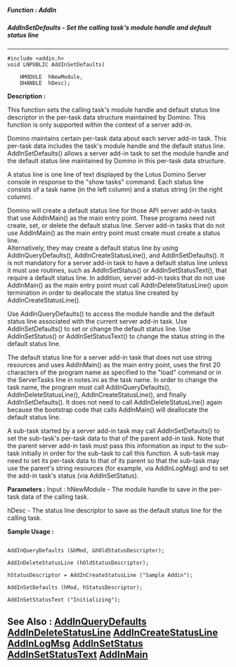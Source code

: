 ##### Function : AddIn
##### AddInSetDefaults - Set the calling task's module handle and default status line
---
```
#include <addin.h>
void LNPUBLIC AddInSetDefaults(

	HMODULE  hNewModule,
	DHANDLE  hDesc);
```
**Description :**

This function sets the calling task's module handle and default status line 
descriptor in the per-task data structure maintained by Domino.  This function 
is only supported within the context of a server add-in.

Domino maintains certain per-task data about each server add-in task. This 
per-task data includes the task's module handle and the default status line.  
AddInSetDefaults() allows a server add-in task to set the module handle and the 
default status line maintained by Domino in this per-task data structure.

A status line is one line of text displayed by the Lotus Domino Server console 
in response to the "show tasks" command.  Each status line consists of a task 
name (in the left column) and a status string (in the right column).  

Domino will create a default status line for those API server add-in tasks that 
use AddInMain() as the main entry point.  These programs need not create, set, 
or delete the default status line.  Server add-in tasks that do not use 
AddInMain() as the main entry point  must create must create a status line.  
Alternatively, they may create a default status line by using 
AddInQueryDefaults(), AddInCreateStatusLine(), and AddInSetDefaults().  It is 
not mandatory for a server add-in task to have a default status line unless it 
must use routines, such as AddInSetStatus() or AddInSetStatusText(), that 
require a default status line.  In addition, server add-in tasks that do not 
use AddInMain() as the main entry point must call AddInDeleteStatusLine() upon 
termination in order to deallocate the status line created by 
AddInCreateStatusLine().

Use AddInQueryDefaults() to access the module handle and the default status 
line associated with the current server add-in task. Use AddInSetDefaults() to 
set or change the default status line.  Use AddInSetStatus() or 
AddInSetStatusText() to change the status string in the default status line.

The default status line for a server add-in task that does not use string 
resources and uses AddInMain() as the main entry point, uses the first 20 
characters of the program name as specified to the "load" command or in the 
ServerTasks line in notes.ini as the task name.  In order to change the task 
name, the program must call AddInQueryDefaults(), AddInDeleteStatusLine(), 
AddInCreateStatusLine(), and finally AddInSetDefaults().  It does not need to 
call AddInDeleteStatusLine() again because the bootstrap code that calls 
AddInMain() will deallocate the default status line.

A sub-task started by a server add-in task may call AddInSetDefaults() to set 
the sub-task's per-task data to that of the parent add-in task. Note that the 
parent server add-in task must pass this information as input to the sub-task 
initially in order for the sub-task to call this function. A sub-task may need 
to set its per-task data to that of its parent so that the sub-task may use the 
parent's string resources (for example, via AddInLogMsg) and to set the add-in 
task's status (via AddInSetStatus).

**Parameters :**
Input :
hNewModule  -  The module handle to save in the per-task data of the calling task.

hDesc  -  The status line descriptor to save as the default status line for the calling task.



**Sample Usage :**
```

AddInQueryDefaults (&hMod, &hOldStatusDescriptor);

AddInDeleteStatusLine (hOldStatusDescriptor);

hStatusDescriptor = AddInCreateStatusLine ("Sample Addin");

AddInSetDefaults (hMod, hStatusDescriptor);

AddInSetStatusText ("Initializing");
```
**See Also :**
[AddInQueryDefaults](/reference/Func/AddInQueryDefaults)
[AddInDeleteStatusLine](/reference/Func/AddInDeleteStatusLine)
[AddInCreateStatusLine](/reference/Func/AddInCreateStatusLine)
[AddInLogMsg](/reference/Func/AddInLogMsg)
[AddInSetStatus](/reference/Func/AddInSetStatus)
[AddInSetStatusText](/reference/Func/AddInSetStatusText)
[AddInMain](/reference/Func/AddInMain)
---
